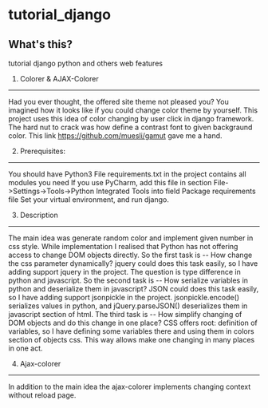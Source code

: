 # tutorial_django
What's this?
------------
tutorial django python and others web features

1. Colorer & AJAX-Colorer
-----------------

Had you ever thought, the offered site theme not pleased you? 
You imagined how it looks like if you could change color theme by yourself.
This project uses this idea of color changing by user click in django framework.
The hard nut to crack was how define a contrast font to given backgraund color. 
This link https://github.com/muesli/gamut gave me a hand.

2. Prerequisites:
------------------
You should have Python3
File requirements.txt in the project contains all modules you need
If you use PyCharm, add this file in section File->Settings->Tools->Python Integrated Tools into field Package requirements file
Set your virtual environment, and run django.

3. Description
-------------------
The main idea was generate random color and implement given number in css style. 
While implementation I realised that Python has not offering access to change DOM objects directly. 
So the first task is  -- How change the css parameter dynamically?
jquery could does this task easily, so I have adding support jquery in the project. The question is type difference in python and javascript. 
So the second task is -- How serialize variables in python and deserialize them in javascript?
JSON could does this task easily, so I have adding support jsonpickle in the project. jsonpickle.encode() serializes values in python, and  jQuery.parseJSON() deserializes them in javascript section of html.
The third task is -- How simplify changing of DOM objects and do this change in one place?
CSS offers root: definition of variables, so I have defining some variables there and using them in colors section of objects css. This way allows make one changing in many places in one act.

4. Ajax-colorer 
-------------------
 In addition to the main idea the ajax-colorer implements changing context without reload page.